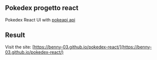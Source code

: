 ## Pokedex progetto react

Pokedex React UI with [pokeapi api](https://pokeapi.co/)

## Result

Visit the site: [https://benny-03.github.io/pokedex-react/](https://benny-03.github.io/pokedex-react/)
